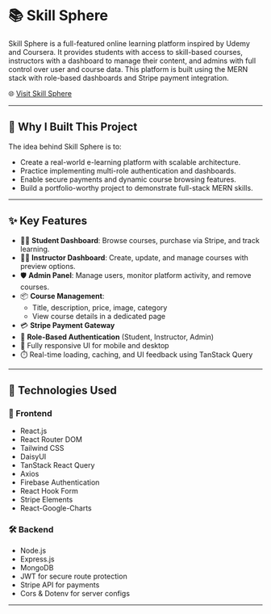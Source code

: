 # 📚 Skill Sphere

Skill Sphere is a full-featured online learning platform inspired by Udemy and Coursera. It provides students with access to skill-based courses, instructors with a dashboard to manage their content, and admins with full control over user and course data. This platform is built using the MERN stack with role-based dashboards and Stripe payment integration.

🌐 [Visit Skill Sphere](https://edu-sync-90d14.web.app/)


---

## 🎯 Why I Built This Project

The idea behind Skill Sphere is to:

- Create a real-world e-learning platform with scalable architecture.
- Practice implementing multi-role authentication and dashboards.
- Enable secure payments and dynamic course browsing features.
- Build a portfolio-worthy project to demonstrate full-stack MERN skills.

---


## ✨ Key Features

- 🧑‍🎓 **Student Dashboard**: Browse courses, purchase via Stripe, and track learning.
- 👨‍🏫 **Instructor Dashboard**: Create, update, and manage courses with preview options.
- 🛡️ **Admin Panel**: Manage users, monitor platform activity, and remove courses.
- 📦 **Course Management**:
  - Title, description, price, image, category
  - View course details in a dedicated page
- 💳 **Stripe Payment Gateway**
- 🔐 **Role-Based Authentication** (Student, Instructor, Admin)
- 📱 Fully responsive UI for mobile and desktop
- ⏱️ Real-time loading, caching, and UI feedback using TanStack Query

---


## 🧰 Technologies Used

### 🔭 Frontend

- React.js
- React Router DOM
- Tailwind CSS
- DaisyUI
- TanStack React Query
- Axios
- Firebase Authentication
- React Hook Form
- Stripe Elements
- React-Google-Charts

### 🛠️ Backend

- Node.js
- Express.js
- MongoDB 
- JWT for secure route protection
- Stripe API for payments
- Cors & Dotenv for server configs

---
